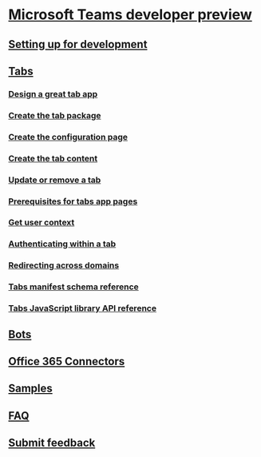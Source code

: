 ﻿# [Microsoft Teams developer preview](index.md)
## [Setting up for development](setup.md)
## [Tabs](tabs.md)
### [Design a great tab app](design.md)
### [Create the tab package](createtabpackage.md)
### [Create the configuration page](createtabconfigui.md)
### [Create the tab content](createtabcontent.md)
### [Update or remove a tab](updateremovetab.md)
### [Prerequisites for tabs app pages](tabprerequisites.md)
### [Get user context](getusercontext.md)
### [Authenticating within a tab](auth.md)
### [Redirecting across domains](crossdomain.md)
### [Tabs manifest schema reference](tab_schema.md)
### [Tabs JavaScript library API reference](tab_js.md)
## [Bots](bots.md)
## [Office 365 Connectors](connectors.md)

## [Samples](samples.md)
## [FAQ](faq.md)
## [Submit feedback](feedback.md)
